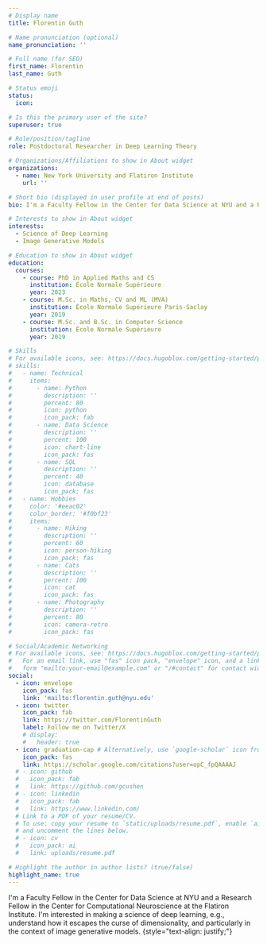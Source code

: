 ```yaml
---
# Display name
title: Florentin Guth

# Name pronunciation (optional)
name_pronunciation: ''

# Full name (for SEO)
first_name: Florentin
last_name: Guth

# Status emoji
status:
  icon: 

# Is this the primary user of the site?
superuser: true

# Role/position/tagline
role: Postdoctoral Researcher in Deep Learning Theory

# Organizations/Affiliations to show in About widget
organizations:
  - name: New York University and Flatiron Institute
    url: ''

# Short bio (displayed in user profile at end of posts)
bio: I'm a Faculty Fellow in the Center for Data Science at NYU and a Research Fellow in the Center for Computational Neuroscience at the Flatiron Institute. I'm interested in making a science of deep learning, e.g., understand how it escapes the curse of dimensionality, and particularly in the context of image generative models.

# Interests to show in About widget
interests:
  - Science of Deep Learning
  - Image Generative Models

# Education to show in About widget
education:
  courses:
    - course: PhD in Applied Maths and CS
      institution: École Normale Supérieure
      year: 2023
    - course: M.Sc. in Maths, CV and ML (MVA)
      institution: École Normale Supérieure Paris-Saclay
      year: 2019
    - course: M.Sc. and B.Sc. in Computer Science
      institution: École Normale Supérieure
      year: 2019

# Skills
# For available icons, see: https://docs.hugoblox.com/getting-started/page-builder/#icons
# skills:
#   - name: Technical
#     items:
#       - name: Python
#         description: ''
#         percent: 80
#         icon: python
#         icon_pack: fab
#       - name: Data Science
#         description: ''
#         percent: 100
#         icon: chart-line
#         icon_pack: fas
#       - name: SQL
#         description: ''
#         percent: 40
#         icon: database
#         icon_pack: fas
#   - name: Hobbies
#     color: '#eeac02'
#     color_border: '#f0bf23'
#     items:
#       - name: Hiking
#         description: ''
#         percent: 60
#         icon: person-hiking
#         icon_pack: fas
#       - name: Cats
#         description: ''
#         percent: 100
#         icon: cat
#         icon_pack: fas
#       - name: Photography
#         description: ''
#         percent: 80
#         icon: camera-retro
#         icon_pack: fas

# Social/Academic Networking
# For available icons, see: https://docs.hugoblox.com/getting-started/page-builder/#icons
#   For an email link, use "fas" icon pack, "envelope" icon, and a link in the
#   form "mailto:your-email@example.com" or "/#contact" for contact widget.
social:
  - icon: envelope
    icon_pack: fas
    link: 'mailto:florentin.guth@nyu.edu'
  - icon: twitter
    icon_pack: fab
    link: https://twitter.com/FlorentinGuth
    label: Follow me on Twitter/X
    # display:
    #   header: true
  - icon: graduation-cap # Alternatively, use `google-scholar` icon from `ai` icon pack
    icon_pack: fas
    link: https://scholar.google.com/citations?user=opC_fpQAAAAJ
  # - icon: github
  #   icon_pack: fab
  #   link: https://github.com/gcushen
  # - icon: linkedin
  #   icon_pack: fab
  #   link: https://www.linkedin.com/
  # Link to a PDF of your resume/CV.
  # To use: copy your resume to `static/uploads/resume.pdf`, enable `ai` icons in `params.yaml`,
  # and uncomment the lines below.
  # - icon: cv
  #   icon_pack: ai
  #   link: uploads/resume.pdf

# Highlight the author in author lists? (true/false)
highlight_name: true
---
```


I'm a Faculty Fellow in the Center for Data Science at NYU and a Research Fellow in the Center for Computational Neuroscience at the Flatiron Institute. I'm interested in making a science of deep learning, e.g., understand how it escapes the curse of dimensionality, and particularly in the context of image generative models.
{style="text-align: justify;"}
